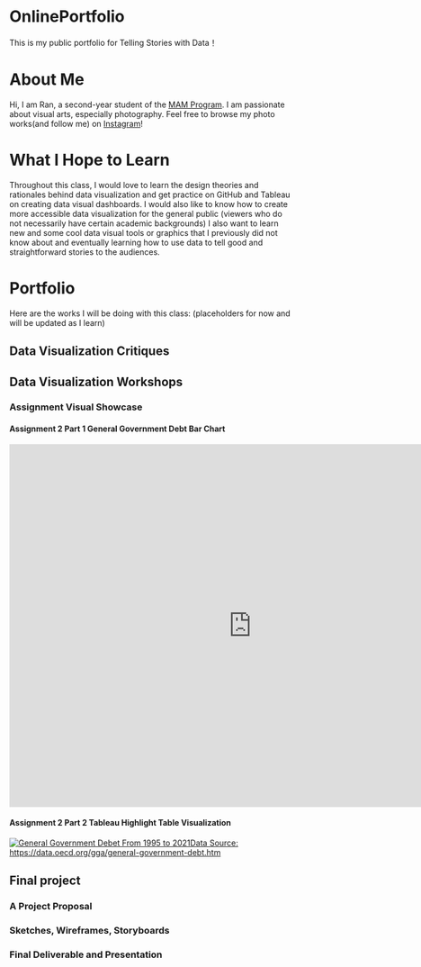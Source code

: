 # OnlinePortfolio
This is my public portfolio for Telling Stories with Data！
# About Me
Hi, I am Ran, a second-year student of the [MAM Program](https://www.heinz.cmu.edu/programs/arts-management-master/). I am passionate about visual arts, especially photography. Feel free to browse my photo works(and follow me) on [Instagram](https://www.instagram.com/ranerpaidoupaile/)!
# What I Hope to Learn
Throughout this class, I would love to learn the design theories and rationales behind data visualization and get practice on GitHub and Tableau on creating data visual dashboards. I would also like to know how to create more accessible data visualization for the general public (viewers who do not necessarily have certain academic backgrounds) I also want to learn new and some cool data visual tools or graphics that I previously did not know about and eventually learning how to use data to tell good and straightforward stories to the audiences. 
# Portfolio
Here are the works I will be doing with this class: (placeholders for now and will be updated as I learn)
## Data Visualization Critiques 





## Data Visualization Workshops
### Assignment Visual Showcase
#### Assignment 2 Part 1 General Government Debt Bar Chart
<iframe src="https://data.oecd.org/chart/7faY" width="860" height="645" style="border: 0" mozallowfullscreen="true" webkitallowfullscreen="true" allowfullscreen="true"><a href="https://data.oecd.org/chart/7faY" target="_blank">OECD Chart: General government debt, Total, % of GDP, Annual, 2019</a></iframe>

#### Assignment 2 Part 2 Tableau Highlight Table Visualization
<div class='tableauPlaceholder' id='viz1699413692777' style='position: relative'><noscript><a href='#'><img alt='General Government Debet From 1995 to 2021Data Source: https:&#47;&#47;data.oecd.org&#47;gga&#47;general-government-debt.htm ' src='https:&#47;&#47;public.tableau.com&#47;static&#47;images&#47;hw&#47;hw2_ggd_ht&#47;Sheet1&#47;1_rss.png' style='border: none' /></a></noscript><object class='tableauViz'  style='display:none;'><param name='host_url' value='https%3A%2F%2Fpublic.tableau.com%2F' /> <param name='embed_code_version' value='3' /> <param name='site_root' value='' /><param name='name' value='hw2_ggd_ht&#47;Sheet1' /><param name='tabs' value='no' /><param name='toolbar' value='yes' /><param name='static_image' value='https:&#47;&#47;public.tableau.com&#47;static&#47;images&#47;hw&#47;hw2_ggd_ht&#47;Sheet1&#47;1.png' /> <param name='animate_transition' value='yes' /><param name='display_static_image' value='yes' /><param name='display_spinner' value='yes' /><param name='display_overlay' value='yes' /><param name='display_count' value='yes' /><param name='language' value='en-US' /><param name='filter' value='publish=yes' /></object></div>                
<script type='text/javascript'>                    
  var divElement = document.getElementById('viz1699413692777');                    
  var vizElement = divElement.getElementsByTagName('object')[0];                    
  vizElement.style.width='100%';vizElement.style.height=(divElement.offsetWidth*0.75)+'px';                    
  var scriptElement = document.createElement('script');                    
  scriptElement.src = 'https://public.tableau.com/javascripts/api/viz_v1.js';                    
  vizElement.parentNode.insertBefore(scriptElement, vizElement);                
</script>



## Final project





### A Project Proposal


### Sketches, Wireframes, Storyboards


### Final Deliverable and Presentation



